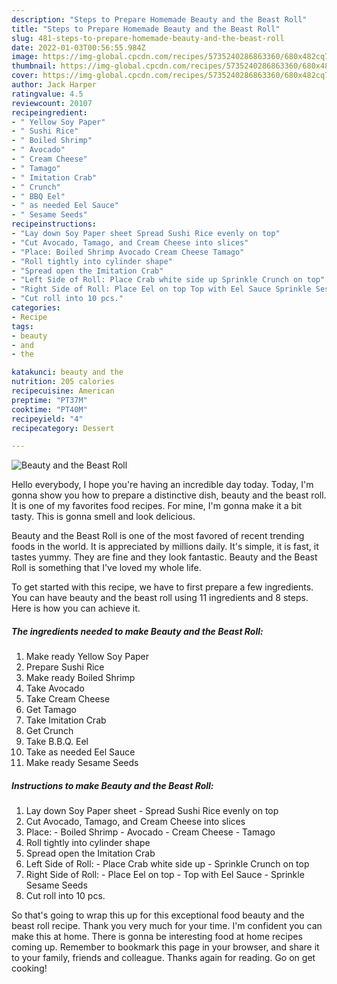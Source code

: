```yaml
---
description: "Steps to Prepare Homemade Beauty and the Beast Roll"
title: "Steps to Prepare Homemade Beauty and the Beast Roll"
slug: 481-steps-to-prepare-homemade-beauty-and-the-beast-roll
date: 2022-01-03T00:56:55.984Z
image: https://img-global.cpcdn.com/recipes/5735240286863360/680x482cq70/beauty-and-the-beast-roll-recipe-main-photo.jpg
thumbnail: https://img-global.cpcdn.com/recipes/5735240286863360/680x482cq70/beauty-and-the-beast-roll-recipe-main-photo.jpg
cover: https://img-global.cpcdn.com/recipes/5735240286863360/680x482cq70/beauty-and-the-beast-roll-recipe-main-photo.jpg
author: Jack Harper
ratingvalue: 4.5
reviewcount: 20107
recipeingredient:
- " Yellow Soy Paper"
- " Sushi Rice"
- " Boiled Shrimp"
- " Avocado"
- " Cream Cheese"
- " Tamago"
- " Imitation Crab"
- " Crunch"
- " BBQ Eel"
- " as needed Eel Sauce"
- " Sesame Seeds"
recipeinstructions:
- "Lay down Soy Paper sheet Spread Sushi Rice evenly on top"
- "Cut Avocado, Tamago, and Cream Cheese into slices"
- "Place: Boiled Shrimp Avocado Cream Cheese Tamago"
- "Roll tightly into cylinder shape"
- "Spread open the Imitation Crab"
- "Left Side of Roll: Place Crab white side up Sprinkle Crunch on top"
- "Right Side of Roll: Place Eel on top Top with Eel Sauce Sprinkle Sesame Seeds"
- "Cut roll into 10 pcs."
categories:
- Recipe
tags:
- beauty
- and
- the

katakunci: beauty and the 
nutrition: 205 calories
recipecuisine: American
preptime: "PT37M"
cooktime: "PT40M"
recipeyield: "4"
recipecategory: Dessert

---
```



![Beauty and the Beast Roll](https://img-global.cpcdn.com/recipes/5735240286863360/680x482cq70/beauty-and-the-beast-roll-recipe-main-photo.jpg)

Hello everybody, I hope you're having an incredible day today. Today, I'm gonna show you how to prepare a distinctive dish, beauty and the beast roll. It is one of my favorites food recipes. For mine, I'm gonna make it a bit tasty. This is gonna smell and look delicious.



Beauty and the Beast Roll is one of the most favored of recent trending foods in the world. It is appreciated by millions daily. It's simple, it is fast, it tastes yummy. They are fine and they look fantastic. Beauty and the Beast Roll is something that I've loved my whole life.


To get started with this recipe, we have to first prepare a few ingredients. You can have beauty and the beast roll using 11 ingredients and 8 steps. Here is how you can achieve it.

<!--inarticleads1-->

##### The ingredients needed to make Beauty and the Beast Roll:

1. Make ready  Yellow Soy Paper
1. Prepare  Sushi Rice
1. Make ready  Boiled Shrimp
1. Take  Avocado
1. Take  Cream Cheese
1. Get  Tamago
1. Take  Imitation Crab
1. Get  Crunch
1. Take  B.B.Q. Eel
1. Take  as needed Eel Sauce
1. Make ready  Sesame Seeds




<!--inarticleads2-->

##### Instructions to make Beauty and the Beast Roll:

1. Lay down Soy Paper sheet - Spread Sushi Rice evenly on top
1. Cut Avocado, Tamago, and Cream Cheese into slices
1. Place: - Boiled Shrimp - Avocado - Cream Cheese - Tamago
1. Roll tightly into cylinder shape
1. Spread open the Imitation Crab
1. Left Side of Roll: - Place Crab white side up - Sprinkle Crunch on top
1. Right Side of Roll: - Place Eel on top - Top with Eel Sauce - Sprinkle Sesame Seeds
1. Cut roll into 10 pcs.




So that's going to wrap this up for this exceptional food beauty and the beast roll recipe. Thank you very much for your time. I'm confident you can make this at home. There is gonna be interesting food at home recipes coming up. Remember to bookmark this page in your browser, and share it to your family, friends and colleague. Thanks again for reading. Go on get cooking!
